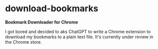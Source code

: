 # download-bookmarks

**Bookmark Downloader for Chrome**

I got bored and decided to aks ChatGPT to write a Chrome extension to download my bookmarks to a plain text file. It's currently under review in the Chrome store.
